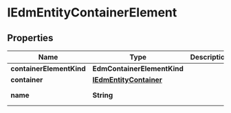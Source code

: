 

# IEdmEntityContainerElement


## Properties

| Name | Type | Description | Notes |
|------------ | ------------- | ------------- | -------------|
|**containerElementKind** | **EdmContainerElementKind** |  |  [optional] |
|**container** | [**IEdmEntityContainer**](IEdmEntityContainer.md) |  |  [optional] |
|**name** | **String** |  |  [optional] [readonly] |



